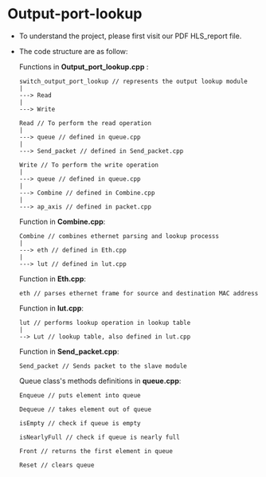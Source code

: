 # Output-port-lookup
- To understand the project, please first visit our PDF HLS_report file.
- The code structure are as follow:

   Functions in **Output_port_lookup.cpp** :
  
      switch_output_port_lookup // represents the output lookup module
      |     
      ---> Read
      |
      ---> Write
      
      Read // To perform the read operation
      |
      ---> queue // defined in queue.cpp
      |
      ---> Send_packet // defined in Send_packet.cpp
      
      Write // To perform the write operation
      |
      ---> queue // defined in queue.cpp
      |
      ---> Combine // defined in Combine.cpp
      |
      ---> ap_axis // defined in packet.cpp
      
  Function in **Combine.cpp**:
  
      Combine // combines ethernet parsing and lookup processs
      |
      ---> eth // defined in Eth.cpp
      |
      ---> lut // defined in lut.cpp
      
  Function in **Eth.cpp**:
  
      eth // parses ethernet frame for source and destination MAC address
      
  Function in **lut.cpp**:
  
      lut // performs lookup operation in lookup table
      |
      --> Lut // lookup table, also defined in lut.cpp
  
  Function in **Send_packet.cpp**:
  
      Send_packet // Sends packet to the slave module
  
  Queue class's methods definitions in **queue.cpp**:
  
      Enqueue // puts element into queue
      
      Dequeue // takes element out of queue
      
      isEmpty // check if queue is empty
      
      isNearlyFull // check if queue is nearly full
      
      Front // returns the first element in queue
      
      Reset // clears queue
 
  
